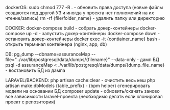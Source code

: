 dockerOS:
sudo chmod 777 -R .     - обновить права доступа (новые файлы создаются под другой УЗ и иногда у проекта нет полномочий на их чтение/запись)
rm -rf {file/folder_name}   - удалить папку или директорию

DOCKER:
docker-compose build        - собрать докер-контейнеры
docker-compose up -d        - запустить докер-контейнеры
docker-compose down         - остановить докер-контейнеры
docker exec -it {contiainer_name} bash          - открыть терминал контейнера (nginx, app, db)

DB:
pg_dump --dbname=assuranceMap --file="../var/lib/postgresql/data/dumps/{filename}" --data-only      - дамп БД
psql -d assuranceMap < ./var/lib/postgresql/data/dumps/{dump_file_name}      - востановить БД из дампа

LARAVEL/BACKEND:
php artisan cache:clear     - очистить весь кеш
php artisan make:dbModels {table_prefix}        -  (bpm helper) сгенерировать модели на основании БД
composer update     - обновить/скачать заново все зависимости laravel-проекта (необходимо делать если клонировал проект с репозитория)